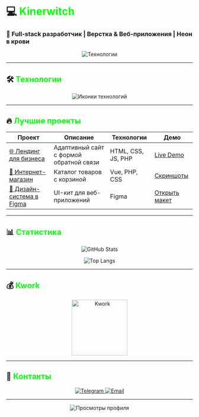 # 💻 <span style="color: #00ff00">Kinerwitch</span> 
### 🚀 Full-stack разработчик | Верстка & Веб-приложения | Неон в крови 

<div align="center">
  <img src="https://readme-typing-svg.demolab.com?font=Fira+Code&weight=600&size=22&duration=3000&pause=1000&color=00FF00&center=true&width=500&lines=HTML+%7C+CSS+%7C+JavaScript;PHP+%7C+Vue+%7C+Git;Figma+%7C+Вёрстка+под+ключ" alt="Технологии" />
</div>

---

## 🛠 <span style="color: #00ff00">Технологии</span>
<div align="center">
  <img src="https://skillicons.dev/icons?i=html,css,js,php,vue,git,figma&theme=dark&perline=7" alt="Иконки технологий" />
</div>

---

## 🔥 <span style="color: #00ff00">Лучшие проекты</span>

| Проект | Описание | Технологии | Демо |
|--------|----------|------------|------|
| [🌐 Лендинг для бизнеса](https://github.com/Kinerwitch/project1) | Адаптивный сайт с формой обратной связи | HTML, CSS, JS, PHP | [Live Demo](https://example.com) |
| [🛒 Интернет-магазин](https://github.com/Kinerwitch/project2) | Каталог товаров с корзиной | Vue, PHP, CSS | [Скриншоты](/assets/shop-preview.png) |
| [🎨 Дизайн-система в Figma](https://github.com/Kinerwitch/project3) | UI-кит для веб-приложений | Figma | [Открыть макет](https://figma.com/...) |

---

## 📊 <span style="color: #00ff00">Статистика</span>
<div align="center">
  
  ![GitHub Stats](https://github-readme-stats.vercel.app/api?username=Kinerwitch&show_icons=true&bg_color=0d1117&text_color=00ff00&title_color=00ff00&icon_color=00ff00&border_color=00ff00)
  
  ![Top Langs](https://github-readme-stats.vercel.app/api/top-langs/?username=Kinerwitch&layout=compact&bg_color=0d1117&text_color=00ff00&title_color=00ff00&border_color=00ff00)
</div>

---

## 💰 <span style="color: #00ff00">Kwork</span>
<div align="center">
  <a href="https://kwork.ru/user/yourprofile" target="_blank">
    <img src="https://img.shields.io/badge/KWORK-00FF00?style=for-the-badge&logoColor=black&logo=data:image/svg+xml;base64,PHN2ZyB4bWxucz0iaHR0cDovL3d3dy53My5vcmcvMjAwMC9zdmciIHZpZXdCb3g9IjAgMCAyNCAyNCI+PHBhdGggZD0iTTEyIDBDNS4zNzMgMCAwIDUuMzczIDAgMTJzNS4zNzMgMTIgMTIgMTIgMTItNS4zNzMgMTItMTJTMTguNjI3IDAgMTIgMHoiIGZpbGw9IiNmZmYiLz48cGF0aCBkPSJNMTIgMkM2LjQ4NiAyIDIgNi40ODYgMiAxMnM0LjQ4NiAxMCAxMCAxMCAxMC00LjQ4NiAxMC0xMFMxNy41MTQgMiAxMiAyem0wIDE4YTggOCAwIDExMC0xNiA4IDggMCAwMTAgMTZ6IiBmaWxsPSIjMDBmZjAwIi8+PC9zdmc+" alt="Kwork" width="150"/>
  </a>
</div>

---

## 📱 <span style="color: #00ff00">Контакты</span>
<div align="center">
  <a href="https://t.me/yournick" target="_blank">
    <img src="https://img.shields.io/badge/Telegram-26A5E4?style=for-the-badge&logo=telegram&logoColor=white" alt="Telegram" />
  </a>
  <a href="mailto:your@email.com" target="_blank">
    <img src="https://img.shields.io/badge/Email-00FF00?style=for-the-badge&logo=gmail&logoColor=white" alt="Email" />
  </a>
</div>

---

<div align="center">
  <img src="https://komarev.com/ghpvc/?username=Kinerwitch&color=00ff00&style=flat-square" alt="Просмотры профиля" />
</div>
